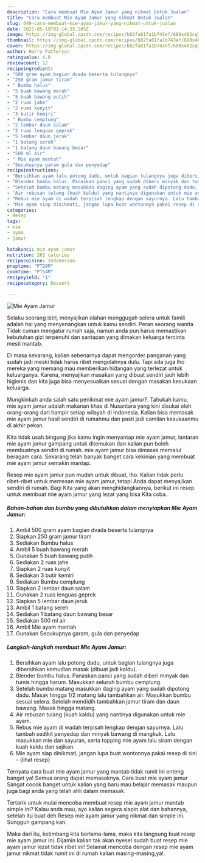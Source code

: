 ```yaml
---
description: "Cara membuat Mie Ayam Jamur yang nikmat Untuk Jualan"
title: "Cara membuat Mie Ayam Jamur yang nikmat Untuk Jualan"
slug: 649-cara-membuat-mie-ayam-jamur-yang-nikmat-untuk-jualan
date: 2021-05-19T01:14:35.505Z
image: https://img-global.cpcdn.com/recipes/b82fa81fa1b743ef/680x482cq70/mie-ayam-jamur-foto-resep-utama.jpg
thumbnail: https://img-global.cpcdn.com/recipes/b82fa81fa1b743ef/680x482cq70/mie-ayam-jamur-foto-resep-utama.jpg
cover: https://img-global.cpcdn.com/recipes/b82fa81fa1b743ef/680x482cq70/mie-ayam-jamur-foto-resep-utama.jpg
author: Harry Patterson
ratingvalue: 4.8
reviewcount: 12
recipeingredient:
- "500 gram ayam bagian dvada beserta tulangnya"
- "250 gram jamur tiram"
- " Bumbu halus"
- "5 buah bawang merah"
- "5 buah bawang putih"
- "2 ruas jahe"
- "2 ruas kunyit"
- "3 butir kemiri"
- " Bumbu cemplung"
- "2 lembar daun salam"
- "2 ruas lenguas geprek"
- "5 lembar daun jeruk"
- "1 batang sereh"
- "1 batang daun bawang besar"
- "500 ml air"
- " Mie ayam mentah"
- "Secukupnya garam gula dan penyedap"
recipeinstructions:
- "Bersihkan ayam lalu potong dadu, untuk bagian tulangnya juga dibersihkan kemudian masak (dibuat jadi kaldu)."
- "Blender bumbu halus. Panaskan panci yang sudah diberi minyak dan tumis hingga harum. Masukkan seluruh bumbu cemplung."
- "Setelah bumbu matang masukkan daging ayam yang sudah dipotong dadu. Masak hingga 1/2 matang lalu tambahkan air. Masukkan bumbu sesuai selera. Setelah mendidih tambahkan jamur tiram dan daun bawang. Masak hingga matang."
- "Air rebusan tulang (kuah kaldu) yang nantinya digunakan untuk mie ayam."
- "Rebus mie ayam di wadah terpisah lengkap dengan sayurnya. Lalu tambah sedikit penyedap dan minyak bawang di mangkuk. Lalu masukkan mie dan sayuran, serta topping mie ayam lalu siram dengan kuah kaldu dan sajikan."
- "Mie ayam siap dinikmati, jangan lupa buat wontonnya pakai resep di sini           (lihat resep)"
categories:
- Resep
tags:
- mie
- ayam
- jamur

katakunci: mie ayam jamur 
nutrition: 263 calories
recipecuisine: Indonesian
preptime: "PT20M"
cooktime: "PT54M"
recipeyield: "1"
recipecategory: Dessert

---
```



![Mie Ayam Jamur](https://img-global.cpcdn.com/recipes/b82fa81fa1b743ef/680x482cq70/mie-ayam-jamur-foto-resep-utama.jpg)

Selaku seorang istri, menyajikan olahan menggugah selera untuk famili adalah hal yang menyenangkan untuk kamu sendiri. Peran seorang  wanita Tidak cuman mengatur rumah saja, namun anda pun harus memastikan kebutuhan gizi terpenuhi dan santapan yang dimakan keluarga tercinta mesti mantab.

Di masa  sekarang, kalian sebenarnya dapat mengorder panganan yang sudah jadi meski tidak harus ribet mengolahnya dulu. Tapi ada juga lho mereka yang memang mau memberikan hidangan yang terlezat untuk keluarganya. Karena, menyajikan masakan yang dibuat sendiri jauh lebih higienis dan kita juga bisa menyesuaikan sesuai dengan masakan kesukaan keluarga. 



Mungkinkah anda salah satu penikmat mie ayam jamur?. Tahukah kamu, mie ayam jamur adalah makanan khas di Nusantara yang kini disukai oleh orang-orang dari hampir setiap wilayah di Indonesia. Kalian bisa memasak mie ayam jamur hasil sendiri di rumahmu dan pasti jadi camilan kesukaanmu di akhir pekan.

Kita tidak usah bingung jika kamu ingin menyantap mie ayam jamur, lantaran mie ayam jamur gampang untuk ditemukan dan kalian pun boleh membuatnya sendiri di rumah. mie ayam jamur bisa dimasak memalui beragam cara. Sekarang telah banyak banget cara kekinian yang membuat mie ayam jamur semakin mantap.

Resep mie ayam jamur pun mudah untuk dibuat, lho. Kalian tidak perlu ribet-ribet untuk memesan mie ayam jamur, tetapi Anda dapat menyajikan sendiri di rumah. Bagi Kita yang akan menghidangkannya, berikut ini resep untuk membuat mie ayam jamur yang lezat yang bisa Kita coba.

<!--inarticleads1-->

##### Bahan-bahan dan bumbu yang dibutuhkan dalam menyiapkan Mie Ayam Jamur:

1. Ambil 500 gram ayam bagian dvada beserta tulangnya
1. Siapkan 250 gram jamur tiram
1. Sediakan  Bumbu halus
1. Ambil 5 buah bawang merah
1. Gunakan 5 buah bawang putih
1. Sediakan 2 ruas jahe
1. Siapkan 2 ruas kunyit
1. Sediakan 3 butir kemiri
1. Sediakan  Bumbu cemplung
1. Siapkan 2 lembar daun salam
1. Gunakan 2 ruas lenguas geprek
1. Siapkan 5 lembar daun jeruk
1. Ambil 1 batang sereh
1. Sediakan 1 batang daun bawang besar
1. Sediakan 500 ml air
1. Ambil  Mie ayam mentah
1. Gunakan Secukupnya garam, gula dan penyedap




<!--inarticleads2-->

##### Langkah-langkah membuat Mie Ayam Jamur:

1. Bersihkan ayam lalu potong dadu, untuk bagian tulangnya juga dibersihkan kemudian masak (dibuat jadi kaldu).
1. Blender bumbu halus. Panaskan panci yang sudah diberi minyak dan tumis hingga harum. Masukkan seluruh bumbu cemplung.
1. Setelah bumbu matang masukkan daging ayam yang sudah dipotong dadu. Masak hingga 1/2 matang lalu tambahkan air. Masukkan bumbu sesuai selera. Setelah mendidih tambahkan jamur tiram dan daun bawang. Masak hingga matang.
1. Air rebusan tulang (kuah kaldu) yang nantinya digunakan untuk mie ayam.
1. Rebus mie ayam di wadah terpisah lengkap dengan sayurnya. Lalu tambah sedikit penyedap dan minyak bawang di mangkuk. Lalu masukkan mie dan sayuran, serta topping mie ayam lalu siram dengan kuah kaldu dan sajikan.
1. Mie ayam siap dinikmati, jangan lupa buat wontonnya pakai resep di sini -           (lihat resep)




Ternyata cara buat mie ayam jamur yang mantab tidak rumit ini enteng banget ya! Semua orang dapat memasaknya. Cara buat mie ayam jamur Sangat cocok banget untuk kalian yang baru mau belajar memasak maupun juga bagi anda yang telah ahli dalam memasak.

Tertarik untuk mulai mencoba membuat resep mie ayam jamur mantab simple ini? Kalau anda mau, ayo kalian segera siapin alat dan bahannya, setelah itu buat deh Resep mie ayam jamur yang nikmat dan simple ini. Sungguh gampang kan. 

Maka dari itu, ketimbang kita berlama-lama, maka kita langsung buat resep mie ayam jamur ini. Dijamin kalian tak akan nyesel sudah buat resep mie ayam jamur lezat tidak ribet ini! Selamat mencoba dengan resep mie ayam jamur nikmat tidak rumit ini di rumah kalian masing-masing,ya!.

